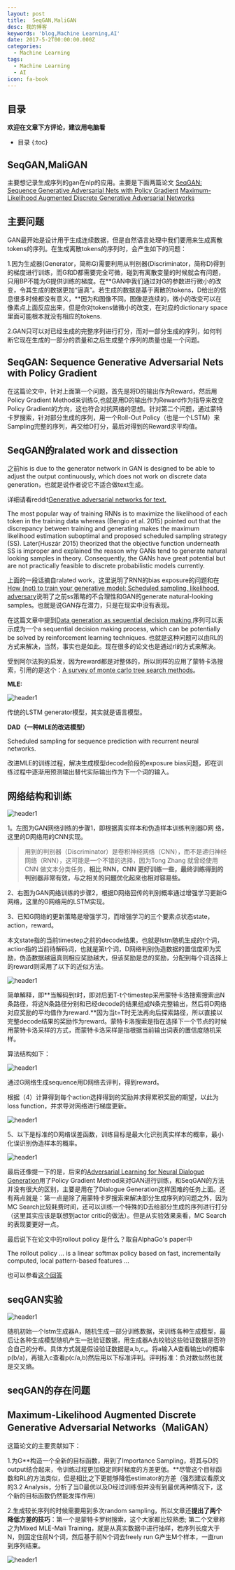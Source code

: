```yaml
---
layout: post
title:  SeqGAN,MaliGAN
desc: 我的博客
keywords: 'blog,Machine Learning,AI'
date: 2017-5-2T00:00:00.000Z
categories:
  - Machine Learning
tags:
  - Machine Learning
  - AI
icon: fa-book
---
```



## 目录
**欢迎在文章下方评论，建议用电脑看**

* 目录
{:toc}


## SeqGAN,MaliGAN

主要想记录生成序列的gan在nlp的应用。主要是下面两篇论文
[SeqGAN: Sequence Generative Adversarial Nets with Policy Gradient](https://arxiv.org/pdf/1609.05473v5.pdf)
[Maximum-Likelihood Augmented Discrete Generative Adversarial Networks](https://arxiv.org/pdf/1702.07983v1.pdf)

## 主要问题

GAN最开始是设计用于生成连续数据，但是自然语言处理中我们要用来生成离散tokens的序列。在生成离散tokens的序列时，会产生如下的问题：

1.因为生成器(Generator，简称G)需要利用从判别器(Discriminator，简称D)得到的梯度进行训练，而G和D都需要完全可微，碰到有离散变量的时候就会有问题，只用BP不能为G提供训练的梯度。在**GAN中我们通过对G的参数进行微小的改变，令其生成的数据更加“逼真”。若生成的数据是基于离散的tokens，D给出的信息很多时候都没有意义，**因为和图像不同。图像是连续的，微小的改变可以在像素点上面反应出来，但是你对tokens做微小的改变，在对应的dictionary space里面可能根本就没有相应的tokens.

2.GAN只可以对已经生成的完整序列进行打分，而对一部分生成的序列，如何判断它现在生成的一部分的质量和之后生成整个序列的质量也是一个问题。

## SeqGAN: Sequence Generative Adversarial Nets with Policy Gradient

在这篇论文中，针对上面第一个问题，首先是将D的输出作为Reward，然后用Policy Gradient Method来训练G,也就是用D的输出作为Reward作为指导来改变Policy Gradient的方向，这也符合对抗网络的思想。针对第二个问题，通过蒙特卡罗搜索，针对部分生成的序列，用一个Roll-Out Policy（也是一个LSTM）来Sampling完整的序列，再交给D打分，最后对得到的Reward求平均值。

## SeqGAN的ralated work and dissection


之前his is due to the generator network in GAN is designed to be able to adjust the output continuously, which does not work on discrete data generation，也就是说作者说它不适合做text生成。

详细请看reddit[Generative adversarial networks for text.](http://goo.gl/Wg9DR7)



The most popular way of training RNNs is to maximize the likelihood of each token in the training data whereas (Bengio et al. 2015) pointed out that the discrepancy between training and generating makes the maximum likelihood estimation suboptimal and proposed scheduled sampling strategy (SS). Later(Huszár 2015) theorized that the objective function underneath SS is improper and explained the reason why GANs tend to generate natural looking samples in theory. Consequently, the GANs have great potential but are not practically feasible to discrete probabilistic models currently.

上面的一段话摘自ralated work，这里说明了RNN的bias exposure的问题和在[How (not) to train your generative model: Scheduled sampling, likelihood, adversary]()说明了之前ss策略的不合理性和GAN的generate natural-looking samples。也就是说GAN存在潜力，只是在现实中没有表现。


在这篇文章中提到[Data generation as sequential decision making](),序列可以表示成为一个a sequential decision making process, which can be potentially be solved by reinforcement learning techniques. 也就是这种问题可以由RL的方式来解决，当然，事实也是如此。现在很多的论文也是通过rl的方式来解决。

受到阿尔法狗的启发，因为reward都是对整体的，所以同样的应用了蒙特卡洛搜索，引用的是这个：[A survey of monte carlo tree search methods]()。

**MLE:**

<img src="{{ site.img_path }}/Machine Learning/GAN_FOR_NLP10.png" alt="header1" style="height:auto!important;width:auto%;max-width:1020px;"/>

传统的LSTM generator模型，其实就是语言模型。

**DAD（一种MLE的改进模型）**

Scheduled sampling for sequence prediction with recurrent neural networks.

改进MLE的训练过程，解决生成模型decode阶段的exposure bias问题，即在训练过程中逐渐用预测输出替代实际输出作为下一个词的输入。



## 网络结构和训练


<img src="{{ site.img_path }}/Machine Learning/GAN_FOR_NLP.png" alt="header1" style="height:auto!important;width:auto%;max-width:1020px;"/>

1。左图为GAN网络训练的步骤1，即根据真实样本和伪造样本训练判别器D网 络，这里的D网络用的CNN实现。

>用到的判别器（Discriminator）是卷积神经网络（CNN），而不是递归神经网络（RNN），这可能是一个不错的选择，因为Tong Zhang 就曾经使用CNN 做文本分类任务，**相比 RNN，CNN 更好训练一些，最终训练得到的判别器非常有效，与之相关的问题优化起来也相对容易些。**

2、右图为GAN网络训练的步骤2，根据D网络回传的判别概率通过增强学习更新G网络，这里的G网络用的LSTM实现。

3、已知G网络的更新策略是增强学习，而增强学习的三个要素点状态state，action，reward。

本文state指的当前timestep之前的decode结果，也就是lstm随机生成的t个词，action指的当前待解码词，也就是第t个词，D网络判别伪造数据的置信度即为奖励，伪造数据越逼真则相应奖励越大，但该奖励是总的奖励，分配到每个词选择上的reward则采用了以下的近似方法。

<img src="{{ site.img_path }}/Machine Learning/GAN_FOR_NLP1.png" alt="header1" style="height:auto!important;width:auto%;max-width:1020px;"/>

简单解释，即**当解码到t时，即对后面T-t个timestep采用蒙特卡洛搜索搜索出N条路径，将这N条路径分别和已经decode的结果组成N条完整输出，然后将D网络对应奖励的平均值作为reward.**因为当t=T时无法再向后探索路径，所以直接以完整decode结果的奖励作为reward。蒙特卡洛搜索是指在选择下一个节点的时候用蒙特卡洛采样的方式，而蒙特卡洛采样是指根据当前输出词表的置信度随机采样。

算法结构如下：

<img src="{{ site.img_path }}/Machine Learning/GAN_FOR_NLP2.png" alt="header1" style="height:auto!important;width:auto%;max-width:1020px;"/>

通过G网络生成sequence用D网络去评判，得到reward。


根据（4）计算得到每个action选择得到的奖励并求得累积奖励的期望，以此为loss function，并求导对网络进行梯度更新。

<img src="{{ site.img_path }}/Machine Learning/GAN_FOR_NLP5.png" alt="header1" style="height:auto!important;width:auto%;max-width:1020px;"/>

5、以下是标准的D网络误差函数，训练目标是最大化识别真实样本的概率，最小化误识别伪造样本的概率。

<img src="{{ site.img_path }}/Machine Learning/GAN_FOR_NLP4.png" alt="header1" style="height:auto!important;width:auto%;max-width:1020px;"/>

最后还像提一下的是，后来的[Adversarial Learning for Neural Dialogue Generation](https://arxiv.org/pdf/1701.06547.pdf)用了Policy Gradient Method来对GAN进行训练，和SeqGAN的方法并没有很大的区别，主要是用在了Dialogue Generation这样困难的任务上面。还有两点就是：第一点是除了用蒙特卡罗搜索来解决部分生成序列的问题之外，因为MC Search比较耗费时间，还可以训练一个特殊的D去给部分生成的序列进行打分（这里其实应该是联想到actor critic的做法）。但是从实验效果来看，MC Search的表现要更好一点。


最后说下在论文中的rollout policy 是什么？取自AlphaGo's paper中

The rollout policy ... is a linear softmax policy based on fast, incrementally computed, local pattern-based features ...

也可以参看[这个回答](https://stats.stackexchange.com/questions/201927/whats-rollout-policy-in-alphagos-paper)

## seqGAN实验

<img src="{{ site.img_path }}/Machine Learning/GAN_FOR_NLP11.png" alt="header1" style="height:auto!important;width:auto%;max-width:1020px;"/>

随机初始一个lstm生成器A，随机生成一部分训练数据，来训练各种生成模型，最后让各种生成模型随机产生一批验证数据，用生成器A去校验这些验证数据是否符合自己的分布。具体方式就是假设验证数据是a,b,c,。将a输入A查看输出b的概率p(b/a)，再输入c查看p(c/a,b)然后用以下标准评判。评判标准：负对数似然也就是交叉熵。

## seqGAN的存在问题


## Maximum-Likelihood Augmented Discrete Generative Adversarial Networks（MaliGAN）

这篇论文的主要贡献如下：

1.为G**构造一个全新的目标函数，用到了Importance Sampling，将其与D的output结合起来，令训练过程更加稳定同时梯度的方差更低。**尽管这个目标函数和RL的方法类似，但是相比之下更能够降低estimator的方差（强烈建议看原文的3.2 Analysis，分析了当D最优以及D经过训练但并没有到最优两种情况下，这个新的目标函数仍然能发挥作用）

2.生成较长序列的时候需要用到多次random sampling，所以文章还**提出了两个降低方差的技巧**：第一个是蒙特卡罗树搜索，这个大家都比较熟悉; 第二个文章称之为Mixed MLE-Mali Training，就是从真实数据中进行抽样，若序列长度大于N，则固定住前N个词，然后基于前N个词去freely run G产生M个样本，一直run到序列结束。

<img src="{{ site.img_path }}/Machine Learning/GAN_FOR_NLP3.png" alt="header1" style="height:auto!important;width:auto%;max-width:1020px;"/>











